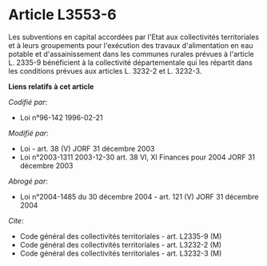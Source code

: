 # Article L3553-6

Les subventions en capital accordées par l'Etat aux collectivités territoriales et à leurs groupements pour l'exécution des
travaux d'alimentation en eau potable et d'assainissement dans les communes rurales prévues à l'article L. 2335-9 bénéficient
à la collectivité départementale qui les répartit dans les conditions prévues aux articles L. 3232-2 et L. 3232-3.

**Liens relatifs à cet article**

_Codifié par_:

  - Loi n°96-142 1996-02-21

_Modifié par_:

  - Loi - art. 38 (V) JORF 31 décembre 2003
  - Loi n°2003-1311 2003-12-30 art. 38 VI, XI Finances pour 2004 JORF 31 décembre 2003

_Abrogé par_:

  - Loi n°2004-1485 du 30 décembre 2004 - art. 121 (V) JORF 31 décembre 2004

_Cite_:

  - Code général des collectivités territoriales - art. L2335-9 (M)
  - Code général des collectivités territoriales - art. L3232-2 (M)
  - Code général des collectivités territoriales - art. L3232-3 (M)

